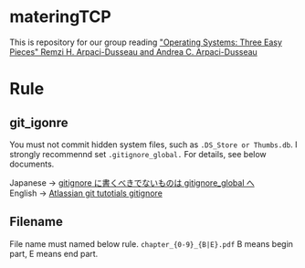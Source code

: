 # materingTCP
This is repository for our group reading ["Operating Systems: Three Easy Pieces" Remzi H. Arpaci-Dusseau and Andrea C. Arpaci-Dusseau](http://pages.cs.wisc.edu/~remzi/OSTEP/)  

# Rule
## git_igonre
You must not commit hidden system files, such as ```.DS_Store or Thumbs.db```.
I strongly recommennd set ```.gitignore_global.``` For details, see below documents. 

Japanese -> [gitignore に書くべきでないものは gitignore_global へ](http://qiita.com/elzup/items/4c92a2abdab56db3fb4e)   
English -> [Atlassian git tutotials gitignore](https://www.atlassian.com/git/tutorials/gitignore)  

## Filename
File name must named below rule.
```chapter_{0-9}_{B|E}.pdf```
B means begin part, E means end part.


